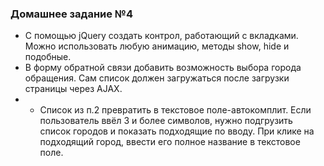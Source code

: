 ### Домашнее задание №4
- С помощью jQuery создать контрол, работающий с вкладками. Можно использовать любую анимацию, методы show, hide и подобные.
- В форму обратной связи добавить возможность выбора города обращения. Сам список должен загружаться после загрузки страницы через AJAX. 
- * Список из п.2 превратить в текстовое поле-автокомплит. Если пользователь ввёл 3 и более символов, нужно подгрузить список городов и показать подходящие по вводу. При клике на подходящий город, ввести его полное название в текстовое поле.

